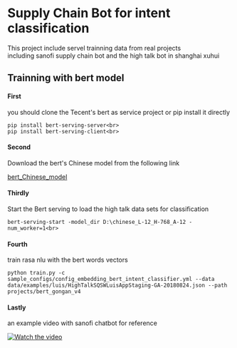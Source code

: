 
# Supply Chain Bot for intent classification<br>
This project include servel trainning data from real projects<br>
including sanofi supply chain bot and the high talk bot in shanghai xuhui<br>


## Trainning with bert model<br>

#### First <br>

you should clone the Tecent's bert as service project or pip install it directly<br>
```
pip install bert-serving-server<br>
pip install bert-serving-client<br>
```


#### Second <br>
Download the bert's Chinese model from the following link<br>

[bert_Chinese_model](https://storage.googleapis.com/bert_models/2018_11_03/chinese_L-12_H-768_A-12.zip)


#### Thirdly<br>
Start the Bert serving to load the high talk data sets for classification<br>
```
bert-serving-start -model_dir D:\chinese_L-12_H-768_A-12 -num_worker=1<br>
```




#### Fourth<br>
train rasa nlu with the bert words vectors
```
python train.py -c sample_configs/config_embedding_bert_intent_classifier.yml --data data/examples/luis/HighTalkSQSWLuisAppStaging-GA-20180824.json --path projects/bert_gongan_v4
```

#### Lastly
an example video with sanofi chatbot for reference

[![Watch the video](https://raw.github.com/GabLeRoux/WebMole/master/ressources/WebMole_Youtube_Video.png)](https://github.com/weizhenzhao/rasa_nlu/raw/master/speech.mp4)

